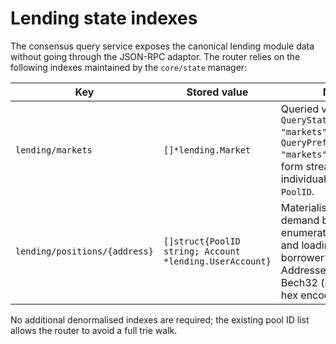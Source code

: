 # Lending state indexes

The consensus query service exposes the canonical lending module data without going through the JSON-RPC adaptor. The router relies on the following indexes maintained by the `core/state` manager:

| Key | Stored value | Notes |
| --- | --- | --- |
| `lending/markets` | `[]*lending.Market` | Queried via `QueryState("lending", "markets")` or `QueryPrefix("lending", "markets")`. The prefix form streams each pool individually keyed by `PoolID`. |
| `lending/positions/{address}` | `[]struct{PoolID string; Account *lending.UserAccount}` | Materialised on-demand by enumerating pool IDs and loading the borrower’s account. Addresses accept Bech32 (`nhb1…`) or raw hex encodings. |

No additional denormalised indexes are required; the existing pool ID list allows the router to avoid a full trie walk.
